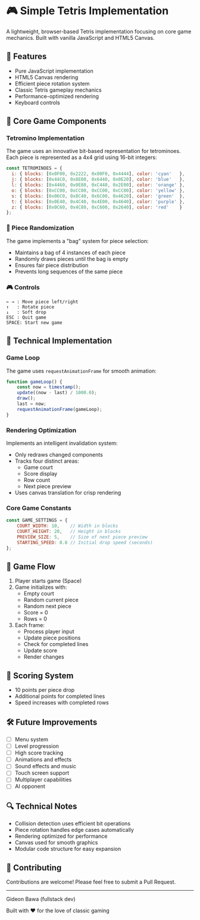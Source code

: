 # 🎮 Simple Tetris Implementation

A lightweight, browser-based Tetris implementation focusing on core game mechanics. Built with vanilla JavaScript and HTML5 Canvas.

## 🚀 Features

- Pure JavaScript implementation
- HTML5 Canvas rendering
- Efficient piece rotation system
- Classic Tetris gameplay mechanics
- Performance-optimized rendering
- Keyboard controls

## 🎯 Core Game Components

### Tetromino Implementation

The game uses an innovative bit-based representation for tetrominoes. Each piece is represented as a 4x4 grid using 16-bit integers:

```javascript
const TETROMINOES = {
  i: { blocks: [0x0F00, 0x2222, 0x00F0, 0x4444], color: 'cyan'   },
  j: { blocks: [0x44C0, 0x8E00, 0x6440, 0x0E20], color: 'blue'   },
  l: { blocks: [0x4460, 0x0E80, 0xC440, 0x2E00], color: 'orange' },
  o: { blocks: [0xCC00, 0xCC00, 0xCC00, 0xCC00], color: 'yellow' },
  s: { blocks: [0x06C0, 0x8C40, 0x6C00, 0x4620], color: 'green'  },
  t: { blocks: [0x0E40, 0x4C40, 0x4E00, 0x4640], color: 'purple' },
  z: { blocks: [0x0C60, 0x4C80, 0xC600, 0x2640], color: 'red'    }
};
```

### 🎲 Piece Randomization

The game implements a "bag" system for piece selection:
- Maintains a bag of 4 instances of each piece
- Randomly draws pieces until the bag is empty
- Ensures fair piece distribution
- Prevents long sequences of the same piece

### 🎮 Controls

```
← → : Move piece left/right
↑   : Rotate piece
↓   : Soft drop
ESC : Quit game
SPACE: Start new game
```

## 🔧 Technical Implementation

### Game Loop

The game uses `requestAnimationFrame` for smooth animation:

```javascript
function gameLoop() {
    const now = timestamp();
    update((now - last) / 1000.0);
    draw();
    last = now;
    requestAnimationFrame(gameLoop);
}
```

### Rendering Optimization

Implements an intelligent invalidation system:
- Only redraws changed components
- Tracks four distinct areas:
  - Game court
  - Score display
  - Row count
  - Next piece preview
- Uses canvas translation for crisp rendering

### Core Game Constants

```javascript
const GAME_SETTINGS = {
    COURT_WIDTH: 10,    // Width in blocks
    COURT_HEIGHT: 20,   // Height in blocks
    PREVIEW_SIZE: 5,    // Size of next piece preview
    STARTING_SPEED: 0.6 // Initial drop speed (seconds)
};
```

## 🔄 Game Flow

1. Player starts game (Space)
2. Game initializes with:
   - Empty court
   - Random current piece
   - Random next piece
   - Score = 0
   - Rows = 0
3. Each frame:
   - Process player input
   - Update piece positions
   - Check for completed lines
   - Update score
   - Render changes

## 🎯 Scoring System

- 10 points per piece drop
- Additional points for completed lines
- Speed increases with completed rows

## 🛠️ Future Improvements

- [ ] Menu system
- [ ] Level progression
- [ ] High score tracking
- [ ] Animations and effects
- [ ] Sound effects and music
- [ ] Touch screen support
- [ ] Multiplayer capabilities
- [ ] AI opponent

## 🔍 Technical Notes

- Collision detection uses efficient bit operations
- Piece rotation handles edge cases automatically
- Rendering optimized for performance
- Canvas used for smooth graphics
- Modular code structure for easy expansion

## 🤝 Contributing

Contributions are welcome! Please feel free to submit a Pull Request.

---
Gideon Bawa (fullstack dev)

Built with ❤️ for the love of classic gaming